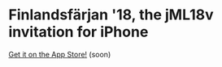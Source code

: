 # Finlandsfärjan '18, the jML18v invitation for iPhone

[Get it on the App Store!](https://itunes.apple.com/fi/app/the-jumalauta-collection/id1344164506?mt=8) (soon)
